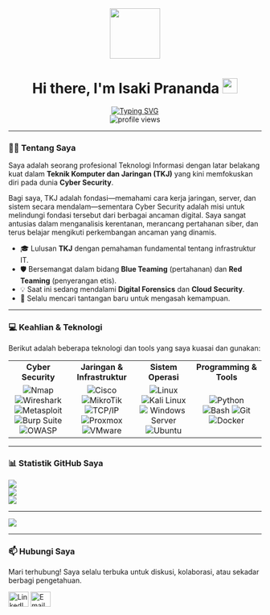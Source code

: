<div id="header" align="center">
  <img src="https://media.giphy.com/media/M9gbBd9nbDrOTu1Mqx/giphy.gif" width="100"/>
  <h1>
    Hi there, I'm Isaki Prananda
    <img src="https://media.giphy.com/media/hvRJCLFzcasrR4ia7z/giphy.gif" width="30px"/>
  </h1>
  <div align="center">
    <a href="https://github.com/nama-pengguna-github-anda">
      <img src="https://readme-typing-svg.herokuapp.com?font=Fira+Code&weight=700&size=25&duration=4000&color=58A6FF&center=true&vCenter=true&width=435&lines=Cyber+Security+Enthusiast;Network+Engineer;Ethical+Hacker;Lifelong+Learner" alt="Typing SVG" />
    </a>
  </div>
    <img src="https://komarev.com/ghpvc/?username=nama-pengguna-github-anda&label=Profile%20Views&color=0e75b6&style=flat" alt="profile views"/>
</div>

<hr/>

### 👨‍💻 Tentang Saya

Saya adalah seorang profesional Teknologi Informasi dengan latar belakang kuat dalam **Teknik Komputer dan Jaringan (TKJ)** yang kini memfokuskan diri pada dunia **Cyber Security**.

Bagi saya, TKJ adalah fondasi—memahami cara kerja jaringan, server, dan sistem secara mendalam—sementara Cyber Security adalah misi untuk melindungi fondasi tersebut dari berbagai ancaman digital. Saya sangat antusias dalam menganalisis kerentanan, merancang pertahanan siber, dan terus belajar mengikuti perkembangan ancaman yang dinamis.

- 🎓 Lulusan **TKJ** dengan pemahaman fundamental tentang infrastruktur IT.
- 🛡️ Bersemangat dalam bidang **Blue Teaming** (pertahanan) dan **Red Teaming** (penyerangan etis).
- 💡 Saat ini sedang mendalami **Digital Forensics** dan **Cloud Security**.
- 🌱 Selalu mencari tantangan baru untuk mengasah kemampuan.

---

### 💻 Keahlian & Teknologi

Berikut adalah beberapa teknologi dan tools yang saya kuasai dan gunakan:

<table>
  <tr>
    <td align="center" width="180">
      <strong>Cyber Security</strong>
    </td>
    <td align="center" width="180">
      <strong>Jaringan & Infrastruktur</strong>
    </td>
    <td align="center" width="180">
      <strong>Sistem Operasi</strong>
    </td>
    <td align="center" width="180">
      <strong>Programming & Tools</strong>
    </td>
  </tr>
  <tr>
    <td align="center">
      <img src="https://img.shields.io/badge/Nmap-FFFFFF?style=for-the-badge&logo=Nmap&logoColor=black" alt="Nmap"/>
      <img src="https://img.shields.io/badge/Wireshark-1679A7?style=for-the-badge&logo=Wireshark&logoColor=white" alt="Wireshark"/>
      <img src="https://img.shields.io/badge/Metasploit-000000?style=for-the-badge&logo=Metasploit&logoColor=white" alt="Metasploit"/>
      <img src="https://img.shields.io/badge/Burp_Suite-FF6600?style=for-the-badge&logo=Burp-Suite&logoColor=white" alt="Burp Suite"/>
      <img src="https://img.shields.io/badge/OWASP-000000?style=for-the-badge&logo=OWASP&logoColor=white" alt="OWASP"/>
    </td>
    <td align="center">
      <img src="https://img.shields.io/badge/Cisco-1BA0D7?style=for-the-badge&logo=Cisco&logoColor=white" alt="Cisco"/>
      <img src="https://img.shields.io/badge/MikroTik-29AAE2?style=for-the-badge&logo=MikroTik&logoColor=white" alt="MikroTik"/>
      <img src="https://img.shields.io/badge/TCP/IP-0078D4?style=for-the-badge&logo=microsoft&logoColor=white" alt="TCP/IP"/>
      <img src="https://img.shields.io/badge/Proxmox-E52F5A?style=for-the-badge&logo=Proxmox&logoColor=white" alt="Proxmox"/>
      <img src="https://img.shields.io/badge/VMware-6B7AB3?style=for-the-badge&logo=VMware&logoColor=white" alt="VMware"/>
    </td>
    <td align="center">
      <img src="https://img.shields.io/badge/Linux-FCC624?style=for-the-badge&logo=linux&logoColor=black" alt="Linux"/>
      <img src="https://img.shields.io/badge/Kali_Linux-557C94?style=for-the-badge&logo=Kali-Linux&logoColor=white" alt="Kali Linux"/>
      <img src="https://img.shields.io/badge/Windows_Server-0078D6?style=for-the-badge&logo=windows-server&logoColor=white" alt="Windows Server"/>
      <img src="https://img.shields.io/badge/Ubuntu-E95420?style=for-the-badge&logo=ubuntu&logoColor=white" alt="Ubuntu"/>
    </td>
    <td align="center">
      <img src="https://img.shields.io/badge/Python-3776AB?style=for-the-badge&logo=python&logoColor=white" alt="Python"/>
      <img src="https://img.shields.io/badge/Bash-4EAA25?style=for-the-badge&logo=GNU-Bash&logoColor=white" alt="Bash"/>
      <img src="https://img.shields.io/badge/Git-F05032?style=for-the-badge&logo=git&logoColor=white" alt="Git"/>
      <img src="https://img.shields.io/badge/Docker-2496ED?style=for-the-badge&logo=docker&logoColor=white" alt="Docker"/>
    </td>
  </tr>
</table>

---

### 📊 Statistik GitHub Saya

![](https://github-readme-stats.vercel.app/api?username=Muhammad-Isaki-Prananda01&theme=shadow_green&hide_border=false&include_all_commits=true&count_private=true)<br/>
![](https://nirzak-streak-stats.vercel.app/?user=Muhammad-Isaki-Prananda01&theme=shadow_green&hide_border=false)<br/>
![](https://github-readme-stats.vercel.app/api/top-langs/?username=Muhammad-Isaki-Prananda01&theme=shadow_green&hide_border=false&include_all_commits=true&count_private=true&layout=compact)

---
[![](https://visitcount.itsvg.in/api?id=Muhammad-Isaki-Prananda01&icon=0&color=0)](https://visitcount.itsvg.in)

<!-- Proudly created with GPRM ( https://gprm.itsvg.in ) -->

---

### 📫 Hubungi Saya

Mari terhubung! Saya selalu terbuka untuk diskusi, kolaborasi, atau sekadar berbagi pengetahuan.

<p align="left">
  <a href="https://linkedin.com/in/link-linkedin-anda" target="blank"><img align="center" src="https://raw.githubusercontent.com/rahuldkjain/github-profile-readme-generator/master/src/images/icons/Social/linked-in-alt.svg" alt="LinkedIn" height="30" width="40" /></a>
  <a href="mailto:email-anda@gmail.com" target="blank"><img align="center" src="https://raw.githubusercontent.com/rahuldkjain/github-profile-readme-generator/master/src/images/icons/Social/google.svg" alt="Email" height="30" width="40" /></a>
  </p>
